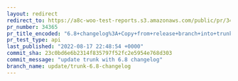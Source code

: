 ```yaml
---
layout: redirect
redirect_to: https://a8c-woo-test-reports.s3.amazonaws.com/public/pr/34365/api/index.html
pr_number: 34365
pr_title_encoded: "6.8+changelog%3A+Copy+from+release+branch+into+trunk"
pr_test_type: api
last_published: "2022-08-17 22:48:54 +0000"
commit_sha: 23c0bd6e6b2314f835797f52fc2e5954e768d303
commit_message: "update trunk with 6.8 changelog"
branch_name: update/trunk-6.8-changelog
---
```

